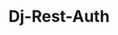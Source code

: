 # Dj-Rest-Auth
[![<iMerica>](https://circleci.com/gh/iMerica/dj-rest-auth.svg?style=svg)](<LINK>)


